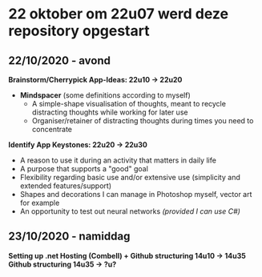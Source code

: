 # 22 oktober om 22u07 werd deze repository opgestart

## 22/10/2020 - avond
<b>Brainstorm/Cherrypick App-Ideas: 22u10 -> 22u20</b>
- <b>Mindspacer</b> (some definitions according to myself)
  - A simple-shape visualisation of thoughts, meant to recycle distracting thoughts while working for later use
  - Organiser/retainer of distracting thoughts during times you need to concentrate

<b>Identify App Keystones: 22u20 -> 22u30</b>
  - A reason to use it during an activity that matters in daily life
  - A purpose that supports a "good" goal
  - Flexibility regarding basic use and/or extensive use (simplicity and extended features/support)
  - Shapes and decorations I can manage in Photoshop myself, vector art for example
  - An opportunity to test out neural networks <i>(provided I can use C#)</i>

## 23/10/2020 - namiddag
<b>Setting up .net Hosting (Combell) + Github structuring 14u10 -> 14u35</b>
<b>Github structuring 14u35 -> ?u?</b>
